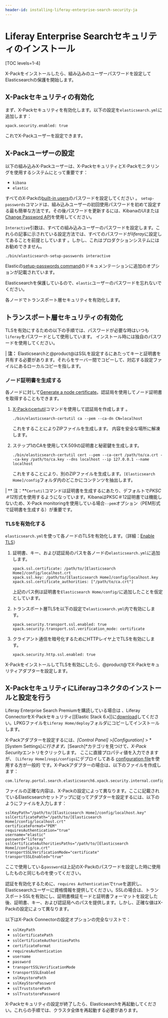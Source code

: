 ```yaml
---
header-id: installing-liferay-enterprise-search-security-ja
---
```


# Liferay Enterprise Searchセキュリティのインストール

[TOC levels=1-4]

X-Packをインストールしたら、組み込みのユーザーパスワードを設定してElasticsearchの保護を開始します。



## X-Packセキュリティの有効化

まず、X-Packセキュリティを有効化します。以下の設定を`elasticsearch.yml`に追加します：



    xpack.security.enabled: true

これでX-Packユーザーを設定できます。

## X-Packユーザーの設定


以下の組み込みX-Packユーザーは、X-PackセキュリティとX-Packモニタリングを使用するシステムにとって重要です：



- `kibana`
- `elastic`

すべてのX-Packの[built-in users](https://www.elastic.co/guide/en/x-pack/6.5/setting-up-authentication.html#built-in-users)のパスワードを設定してください 。
`setup-passwords`コマンドは、組み込みユーザーの初回使用パスワードを初めて設定する最も簡単な方法です。その後パスワードを更新するには、KibanaのUIまたは[Change Password API](https://www.elastic.co/guide/en/elasticsearch/reference/6.5/security-api-change-password.html)を使用してください。



`Interactive`引数は、すべての組み込みユーザーのパスワードを設定します。これらの記事に示されている設定方法では、すべてのパスワードが*liferay*に設定してあることを前提としています 。しかし、これはプロダクションシステムにはお勧めできません。



    ./bin/elasticsearch-setup-passwords interactive

Elasticの[setup-passwords command](https://www.elastic.co/guide/en/elasticsearch/reference/6.5/setup-passwords.html)のドキュメンテーションに追加のオプションが記載されています。



Elasticsearchを保護しているので、`elastic`ユーザーのパスワードを忘れないでください。



各ノードでトランスポート層セキュリティを有効化します。

## トランスポート層セキュリティの有効化

TLSを有効にするための以下の手順では、パスワードが必要な時はいつも`liferay`をパスワードとして使用しています。
インストール時には独自のパスワードを使用してください。



| **注：** Elasticsearchと@product@はSSLを設定するにあたってキーと証明書を共有する必要があります。それらをサーバー間でコピーして、対応する設定ファイルにあるローカルコピーを指します。

### ノード証明書を生成する

各ノードに対して[Generate a node certificate](https://www.elastic.co/guide/en/elasticsearch/reference/6.5/configuring-tls.html#node-certificates)。認証局を使用してノード証明書を取得することもできます。



1. [X-Pack`の`certutil](https://www.elastic.co/guide/en/elasticsearch/reference/6.5/certutil.html)コマンドを使用して認証局を作成します 。



       ./bin/elasticsearch-certutil ca --pem --ca-dn CN=localhost
   
   これをすることによりZIPファイルを生成します。
内容を安全な場所に解凍します。


2. ステップ1のCAを使用してX.509の証明書と秘密鍵を生成します。


       ./bin/elasticsearch-certutil cert --pem --ca-cert /path/to/ca.crt --ca-key /path/to/ca.key --dns localhost --ip 127.0.0.1 --name localhost
   
   これをすることにより、別のZIPファイルを生成します。`[Elasticsearch Home]/config`フォルダ内のどこかにコンテンツを抽出します。

| ** 注：**`Certutil`コマンドは証明書を生成するにあたり、デフォルトで*PKSC＃12*形式を使用するようになっています。KibanaはPKSC＃12証明書では機能しないため、X-Pack monitoringを使用している場合`--pem`オプション（PEM形式で証明書を生成する）が重要です。

### TLSを有効化する

`elasticsearch.yml`を使って各ノードのTLSを有効化します。（詳細：[Enable TLS](https://www.elastic.co/guide/en/elasticsearch/reference/6.5/configuring-tls.html#enable-ssl)）


1. 証明書、キー、および認証局のパスを各ノードの`elasticsearch.yml`に追加します。



       xpack.ssl.certificate: /path/to/[Elasticsearch Home]/config/localhost.crt
       xpack.ssl.key: /path/to/[Elasticsearch Home]/config/localhost.key
       xpack.ssl.certificate_authorities: ["/path/to/ca.crt"]
   
   上記のパス例は証明書を`Elasticsearch Home/config/`に追加したことを仮定としています。



2. トランスポート層TLSを以下の設定で`elasticsearch.yml`内で有効にします。



       xpack.security.transport.ssl.enabled: true
       xpack.security.transport.ssl.verification_mode: certificate
   
3. クライアント通信を暗号化するためにHTTPレイヤ上でTLSを有効にします。



       xpack.security.http.ssl.enabled: true
   
X-PackをインストールしてTLSを有効にしたら、@product@でX-Packセキュリティアダプターを設定します。

## X-PackセキュリティにLiferayコネクタのインストールと設定を行う

Liferay Enterprise Search Premiumを購読している場合は 、Liferay ConnectorをX-Packセキュリティ[[Elastic Stack 6.x]]に[download](https://web.liferay.com/group/customer/dxp/downloads/enterprise-search)してください。LPKGファイルを`Liferay Home/deploy`フォルダにコピーしてインストールします。


X-Packアダプターを設定するには、*[Control Panel]* >*[Configuration]* > *[System Settings]*に行きます。*[Search]*カテゴリを見つけて、*X-Pack Security*エントリをクリックします。
ここに直接プロパティ値を入力できますが、 `[Liferay Home]/osgi/configs`にデプロイしてある [configuration file](/discover/portal/-/knowledge_base/7-1/understanding-system-configuration-files)を使用する方が一般的 です。X-Packアダプターの場合は、以下のファイルを作成します：

    com.liferay.portal.search.elasticsearch6.xpack.security.internal.configuration.XPackSecurityConfiguration.config

ファイルの正確な内容は、X-Packの設定によって異なります。ここに記載されているElasticsearchセットアップに従ってアダプターを設定するには、以下のようにファイルを入力します：

    sslKeyPath="/path/to/[Elasticsearch Home]/config/localhost.key"
    sslCertificatePath="/path/to/[Elasticsearch Home]/config/localhost.crt"
    certificateFormat="PEM"
    requiresAuthentication="true"
    username="elastic"
    password="liferay"
    sslCertificateAuthoritiesPaths="/path/to/[Elasticsearch Home]/config/ca.crt"
    transportSSLVerificationMode="certificate"
    transportSSLEnabled="true"

ここで使用している`password`は上記のX-Packのパスワードを設定した時に使用したものと同じものを使ってください。


認証を有効化するために、`requires Authentication`で`true`を選択し、Elasticsearchユーザーに資格情報を提供してください。SSLの場合は、トランスポートSSLを有効にし、証明書検証モードと証明書フォーマットを設定した後、証明書、キー、および認証局へのパスを提供します。しかし、正確な値はX-Packの設定によって異なります。


以下はX-Pack Connectorの設定オプションの完全なリストで：

- `sslKeyPath`
- `sslCertificatePath`
- `sslCertificateAuthoritiesPaths`
- `certificateFormat`
- `requiresAuthentication`
- `username`
- `password`
- `transportSSLVerificationMode`
- `transportSSLEnabled`
- `sslKeystorePath`
- `sslKeyStorePassword`
- `sslTruststorePath`
- `sslTruststorePassword`

X-Packセキュリティの設定が終了したら、Elasticsearchを再起動してください。これらの手順では、クラスタ全体を再起動する必要があります。
